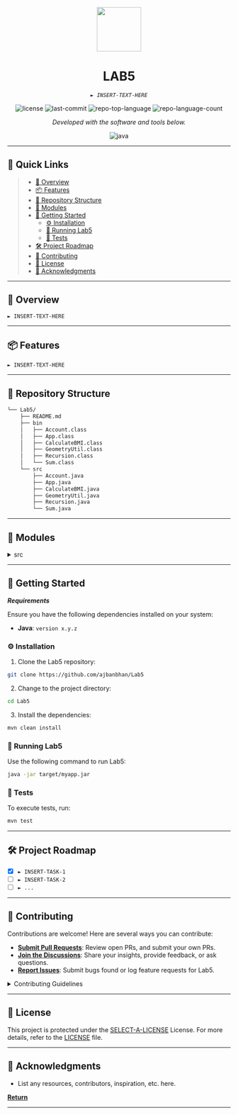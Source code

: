 <p align="center">
  <img src="https://img.icons8.com/external-tal-revivo-regular-tal-revivo/96/external-readme-is-a-easy-to-build-a-developer-hub-that-adapts-to-the-user-logo-regular-tal-revivo.png" width="100" />
</p>
<p align="center">
    <h1 align="center">LAB5</h1>
</p>
<p align="center">
    <em><code>► INSERT-TEXT-HERE</code></em>
</p>
<p align="center">
	<img src="https://img.shields.io/github/license/ajbanbhan/Lab5?style=flat&color=0080ff" alt="license">
	<img src="https://img.shields.io/github/last-commit/ajbanbhan/Lab5?style=flat&logo=git&logoColor=white&color=0080ff" alt="last-commit">
	<img src="https://img.shields.io/github/languages/top/ajbanbhan/Lab5?style=flat&color=0080ff" alt="repo-top-language">
	<img src="https://img.shields.io/github/languages/count/ajbanbhan/Lab5?style=flat&color=0080ff" alt="repo-language-count">
<p>
<p align="center">
		<em>Developed with the software and tools below.</em>
</p>
<p align="center">
	<img src="https://img.shields.io/badge/java-%23ED8B00.svg?style=flat&logo=openjdk&logoColor=white" alt="java">
</p>
<hr>

## 🔗 Quick Links

> - [📍 Overview](#-overview)
> - [📦 Features](#-features)
> - [📂 Repository Structure](#-repository-structure)
> - [🧩 Modules](#-modules)
> - [🚀 Getting Started](#-getting-started)
>   - [⚙️ Installation](#️-installation)
>   - [🤖 Running Lab5](#-running-Lab5)
>   - [🧪 Tests](#-tests)
> - [🛠 Project Roadmap](#-project-roadmap)
> - [🤝 Contributing](#-contributing)
> - [📄 License](#-license)
> - [👏 Acknowledgments](#-acknowledgments)

---

## 📍 Overview

<code>► INSERT-TEXT-HERE</code>

---

## 📦 Features

<code>► INSERT-TEXT-HERE</code>

---

## 📂 Repository Structure

```sh
└── Lab5/
    ├── README.md
    ├── bin
    │   ├── Account.class
    │   ├── App.class
    │   ├── CalculateBMI.class
    │   ├── GeometryUtil.class
    │   ├── Recursion.class
    │   └── Sum.class
    └── src
        ├── Account.java
        ├── App.java
        ├── CalculateBMI.java
        ├── GeometryUtil.java
        ├── Recursion.java
        └── Sum.java
```

---

## 🧩 Modules

<details closed><summary>src</summary>

| File                                                                                     | Summary                         |
| ---                                                                                      | ---                             |
| [CalculateBMI.java](https://github.com/ajbanbhan/Lab5/blob/master/src/CalculateBMI.java) | <code>► INSERT-TEXT-HERE</code> |
| [App.java](https://github.com/ajbanbhan/Lab5/blob/master/src/App.java)                   | <code>► INSERT-TEXT-HERE</code> |
| [GeometryUtil.java](https://github.com/ajbanbhan/Lab5/blob/master/src/GeometryUtil.java) | <code>► INSERT-TEXT-HERE</code> |
| [Account.java](https://github.com/ajbanbhan/Lab5/blob/master/src/Account.java)           | <code>► INSERT-TEXT-HERE</code> |
| [Recursion.java](https://github.com/ajbanbhan/Lab5/blob/master/src/Recursion.java)       | <code>► INSERT-TEXT-HERE</code> |
| [Sum.java](https://github.com/ajbanbhan/Lab5/blob/master/src/Sum.java)                   | <code>► INSERT-TEXT-HERE</code> |

</details>

---

## 🚀 Getting Started

***Requirements***

Ensure you have the following dependencies installed on your system:

* **Java**: `version x.y.z`

### ⚙️ Installation

1. Clone the Lab5 repository:

```sh
git clone https://github.com/ajbanbhan/Lab5
```

2. Change to the project directory:

```sh
cd Lab5
```

3. Install the dependencies:

```sh
mvn clean install
```

### 🤖 Running Lab5

Use the following command to run Lab5:

```sh
java -jar target/myapp.jar
```

### 🧪 Tests

To execute tests, run:

```sh
mvn test
```

---

## 🛠 Project Roadmap

- [X] `► INSERT-TASK-1`
- [ ] `► INSERT-TASK-2`
- [ ] `► ...`

---

## 🤝 Contributing

Contributions are welcome! Here are several ways you can contribute:

- **[Submit Pull Requests](https://github.com/ajbanbhan/Lab5/blob/main/CONTRIBUTING.md)**: Review open PRs, and submit your own PRs.
- **[Join the Discussions](https://github.com/ajbanbhan/Lab5/discussions)**: Share your insights, provide feedback, or ask questions.
- **[Report Issues](https://github.com/ajbanbhan/Lab5/issues)**: Submit bugs found or log feature requests for Lab5.

<details closed>
    <summary>Contributing Guidelines</summary>

1. **Fork the Repository**: Start by forking the project repository to your GitHub account.
2. **Clone Locally**: Clone the forked repository to your local machine using a Git client.
   ```sh
   git clone https://github.com/ajbanbhan/Lab5
   ```
3. **Create a New Branch**: Always work on a new branch, giving it a descriptive name.
   ```sh
   git checkout -b new-feature-x
   ```
4. **Make Your Changes**: Develop and test your changes locally.
5. **Commit Your Changes**: Commit with a clear message describing your updates.
   ```sh
   git commit -m 'Implemented new feature x.'
   ```
6. **Push to GitHub**: Push the changes to your forked repository.
   ```sh
   git push origin new-feature-x
   ```
7. **Submit a Pull Request**: Create a PR against the original project repository. Clearly describe the changes and their motivations.

Once your PR is reviewed and approved, it will be merged into the main branch.

</details>

---

## 📄 License

This project is protected under the [SELECT-A-LICENSE](https://choosealicense.com/licenses) License. For more details, refer to the [LICENSE](https://choosealicense.com/licenses/) file.

---

## 👏 Acknowledgments

- List any resources, contributors, inspiration, etc. here.

[**Return**](#-quick-links)

---
